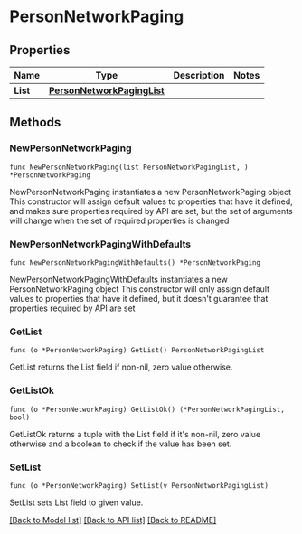 # PersonNetworkPaging

## Properties

Name | Type | Description | Notes
------------ | ------------- | ------------- | -------------
**List** | [**PersonNetworkPagingList**](PersonNetworkPagingList.md) |  | 

## Methods

### NewPersonNetworkPaging

`func NewPersonNetworkPaging(list PersonNetworkPagingList, ) *PersonNetworkPaging`

NewPersonNetworkPaging instantiates a new PersonNetworkPaging object
This constructor will assign default values to properties that have it defined,
and makes sure properties required by API are set, but the set of arguments
will change when the set of required properties is changed

### NewPersonNetworkPagingWithDefaults

`func NewPersonNetworkPagingWithDefaults() *PersonNetworkPaging`

NewPersonNetworkPagingWithDefaults instantiates a new PersonNetworkPaging object
This constructor will only assign default values to properties that have it defined,
but it doesn't guarantee that properties required by API are set

### GetList

`func (o *PersonNetworkPaging) GetList() PersonNetworkPagingList`

GetList returns the List field if non-nil, zero value otherwise.

### GetListOk

`func (o *PersonNetworkPaging) GetListOk() (*PersonNetworkPagingList, bool)`

GetListOk returns a tuple with the List field if it's non-nil, zero value otherwise
and a boolean to check if the value has been set.

### SetList

`func (o *PersonNetworkPaging) SetList(v PersonNetworkPagingList)`

SetList sets List field to given value.



[[Back to Model list]](../README.md#documentation-for-models) [[Back to API list]](../README.md#documentation-for-api-endpoints) [[Back to README]](../README.md)


